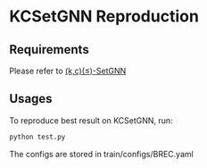 # KCSetGNN Reproduction

## Requirements

Please refer to [(k,c)(≤)-SetGNN](https://github.com/LingxiaoShawn/KCSetGNN)

## Usages

To reproduce best result on KCSetGNN, run:

```bash
python test.py
```

The configs are stored in train/configs/BREC.yaml